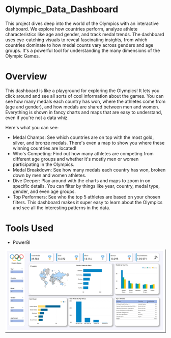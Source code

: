 # Olympic_Data_Dashboard
This project dives deep into the world of the Olympics with an interactive dashboard.
We explore how countries perform, analyze athlete characteristics like age and gender, and track medal trends.
The dashboard uses eye-catching visuals to reveal fascinating insights, from which countries dominate to how medal counts vary across genders and age groups.
It's a powerful tool for understanding the many dimensions of the Olympic Games.
# Overview

This dashboard is like a playground for exploring the Olympics! It lets you click around and see all sorts of cool information about the games. You can see how many medals each country has won, where the athletes come from (age and gender), and how medals are shared between men and women. Everything is shown in fancy charts and maps that are easy to understand, even if you're not a data whiz.

Here's what you can see:

- Medal Champs: See which countries are on top with the most gold, silver, and bronze medals. There's even a map to show you where these winning countries are located!
- Who's Competing: Find out how many athletes are competing from different age groups and whether it's mostly men or women participating in the Olympics.
- Medal Breakdown: See how many medals each country has won, broken down by men and women athletes.
- Dive Deeper: Play around with the charts and maps to zoom in on specific details. You can filter by things like year, country, medal type, gender, and even age groups.
- Top Performers: See who the top 5 athletes are based on your chosen filters.
This dashboard makes it super easy to learn about the Olympics and see all the interesting patterns in the data.
# Tools Used
- PowerBI

![Dashboard](https://github.com/avishekhganguly123/olympic/blob/7af0694a3b383aaa0e188d89136282a11c730cf4/olympic_data.png)
